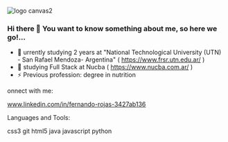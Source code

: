 ![logo canvas2](https://github.com/rojasfernando/rojasfernando/assets/91997517/44f7d736-ab8f-41ab-a09e-3c3ac6212372)
### Hi there 👋 You want to know something about me, so here we go!...
 

- 🔭 urrently studying 2 years at "National Technological University (UTN) - San Rafael Mendoza- Argentina" ( https://www.frsr.utn.edu.ar/ )
- 🌱 studying Full Stack at Nucba ( https://www.nucba.com.ar/ )
- ⚡ Previous profession: degree in nutrition

onnect with me:

www.linkedin.com/in/fernando-rojas-3427ab136

Languages and Tools:

css3 git html5 java javascript  python
